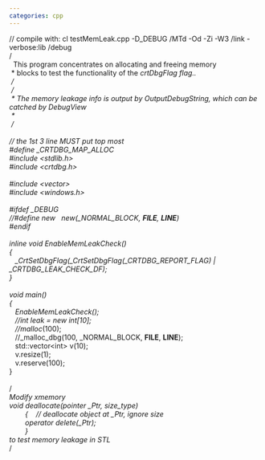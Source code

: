 ```yaml
---
categories: cpp
---
```

// compile with: cl testMemLeak.cpp -D_DEBUG /MTd -Od -Zi -W3 /link -verbose:lib /debug<br />/*<br />&nbsp;* This program concentrates on allocating and freeing memory<br />&nbsp;* blocks to test the functionality of the _crtDbgFlag flag..<br />&nbsp;*/<br />&nbsp;/*<br />&nbsp;* The memory leakage info is output by OutputDebugString, which can be catched by DebugView<br />&nbsp;* <br />&nbsp;*/<br /><br />// the 1st 3 line MUST put top most<br />#define _CRTDBG_MAP_ALLOC<br />#include &lt;stdlib.h&gt;<br />#include &lt;crtdbg.h&gt;<br /><br />#include &lt;vector&gt;<br />#include &lt;windows.h&gt;<br /><br />#ifdef _DEBUG<br />//#define new&nbsp;&nbsp; new(_NORMAL_BLOCK, __FILE__, __LINE__)<br />#endif<br /><br />inline void EnableMemLeakCheck()<br />{<br />&nbsp;&nbsp; _CrtSetDbgFlag(_CrtSetDbgFlag(_CRTDBG_REPORT_FLAG) | _CRTDBG_LEAK_CHECK_DF);<br />}<br /><br />void main()<br />{<br />&nbsp;&nbsp; EnableMemLeakCheck();<br />&nbsp;&nbsp; //int* leak = new int[10];<br />&nbsp;&nbsp; //malloc_(100);<br />&nbsp;&nbsp; //_malloc_dbg(100, _NORMAL_BLOCK, __FILE__, __LINE__);<br />&nbsp;&nbsp; std::vector&lt;int&gt; v(10);<br />&nbsp;&nbsp; v.resize(1);<br />&nbsp;&nbsp; v.reserve(100);<br />}<br /><br />/*<br />Modify xmemory<br />void deallocate(pointer _Ptr, size_type)<br />&nbsp;&nbsp; &nbsp;&nbsp;&nbsp; &nbsp;{&nbsp;&nbsp; &nbsp;// deallocate object at _Ptr, ignore size<br />&nbsp;&nbsp; &nbsp;&nbsp;&nbsp; &nbsp;operator delete(_Ptr);<br />&nbsp;&nbsp; &nbsp;&nbsp;&nbsp; &nbsp;}<br />to test memory leakage in STL<br />*/<br /><br />